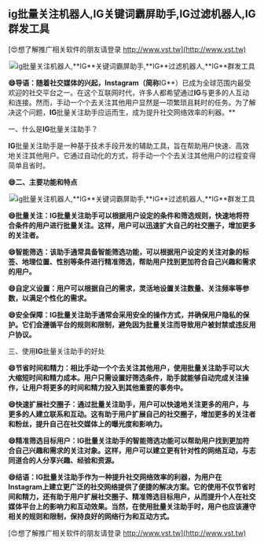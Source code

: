 ## **ig批量关注机器人,**IG**关键词霸屏助手,**IG**过滤机器人,**IG**群发工具**

[😍想了解推广相关软件的朋友请登录 http://www.vst.tw](http://www.vst.tw)

 <center><img src="https://vst.tw/MP4/tuiguang/png/8.png" alt="ig批量关注机器人,**IG**关键词霸屏助手,**IG**过滤机器人,**IG**群发工具"></center>

**😄导语：随着社交媒体的兴起，Instagram（简称**IG**）已成为全球范围内最受欢迎的社交平台之一。在这个互联网时代，许多人都希望通过**IG**与更多的人互动和连接。然而，手动一个个去关注其他用户显然是一项繁琐且耗时的任务。为了解决这个问题，**IG**批量关注助手应运而生，成为提升社交网络效率的利器。**

一、什么是**IG**批量关注助手？

**IG**批量关注助手是一种基于技术手段开发的辅助工具，旨在帮助用户快速、高效地关注其他用户。它通过自动化的方式，将手动一个个去关注其他用户的过程变得简单且省时。

**😄二、主要功能和特点**

 <center><img src="https://vst.tw/MP4/tuiguang/png/7.png" alt="ig批量关注机器人,**IG**关键词霸屏助手,**IG**过滤机器人,**IG**群发工具"></center>

**😄批量关注：**IG**批量关注助手可以根据用户设定的条件和筛选规则，快速地将符合条件的用户进行批量关注。这样，用户可以迅速扩大自己的社交圈子，增加更多的关注者。**

**😄智能筛选：该助手通常具备智能筛选功能，可以根据用户设定的关注对象的标签、地理位置、性别等条件进行精准筛选，帮助用户找到更加符合自己兴趣和需求的用户。**

**😄自定义设置：用户可以根据自己的需求，灵活地设置关注数量、关注频率等参数，以满足个性化的需求。**

**😄安全保障：**IG**批量关注助手通常会采用安全的操作方式，并确保用户隐私的保护。它们会遵循平台的规则和限制，避免因为批量关注而导致用户被封禁或违反用户协议。**

三、使用**IG**批量关注助手的好处

**😄节省时间和精力：相比手动一个个去关注其他用户，使用批量关注助手可以大大缩短时间和精力成本。用户只需设置好筛选条件，助手就能够自动完成关注操作，让用户将更多的时间和精力投入到其他重要的事务中。**

**😄快速扩展社交圈子：通过批量关注助手，用户可以快速地关注更多的用户，与更多的人建立联系和互动。这有助于用户扩展自己的社交圈子，增加更多的关注者和粉丝，提升自己在社交媒体上的曝光度和影响力。**

**😄精准筛选目标用户：**IG**批量关注助手的智能筛选功能可以帮助用户找到更加符合自己兴趣和需求的关注对象。这样，用户可以建立更有针对性的网络互动，与志同道合的人分享兴趣、经验和资源。**

**😄结语：**IG**批量关注助手作为一种提升社交网络效率的利器，为用户在Instagram上建立更广泛的社交网络提供了便捷的解决方案。它的使用不仅节省时间和精力，还有助于用户扩展社交圈子、精准筛选目标用户，从而提升个人在社交媒体平台上的影响力和互动效果。当然，在使用批量关注助手时，用户也应该遵守相关的规则和限制，保持良好的网络行为和互动方式。**

[😍想了解推广相关软件的朋友请登录 http://www.vst.tw](http://www.vst.tw)



